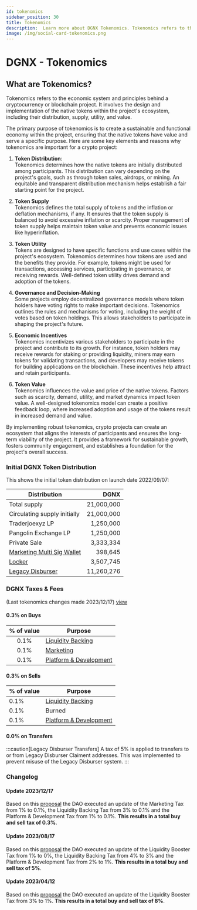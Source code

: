 ```yaml
---
id: tokenomics
sidebar_position: 30
title: Tokenomics
description:  Learn more about DGNX Tokenomics. Tokenomics refers to the economic system and principles behind a cryptocurrency or blockchain project.
image: /img/social-card-tokenomics.png
---
```


# DGNX - Tokenomics

## What are Tokenomics?

Tokenomics refers to the economic system and principles behind a cryptocurrency or blockchain project. It involves the design and implementation of the native tokens within the project's ecosystem, including their distribution, supply, utility, and value.

The primary purpose of tokenomics is to create a sustainable and functional economy within the project, ensuring that the native tokens have value and serve a specific purpose. Here are some key elements and reasons why tokenomics are important for a crypto project:

1. **Token Distribution**:  
   Tokenomics determines how the native tokens are initially distributed among participants. This distribution can vary depending on the project's goals, such as through token sales, airdrops, or mining. An equitable and transparent distribution mechanism helps establish a fair starting point for the project.

2. **Token Supply**  
   Tokenomics defines the total supply of tokens and the inflation or deflation mechanisms, if any. It ensures that the token supply is balanced to avoid excessive inflation or scarcity. Proper management of token supply helps maintain token value and prevents economic issues like hyperinflation.

3. **Token Utility**  
   Tokens are designed to have specific functions and use cases within the project's ecosystem. Tokenomics determines how tokens are used and the benefits they provide. For example, tokens might be used for transactions, accessing services, participating in governance, or receiving rewards. Well-defined token utility drives demand and adoption of the tokens.

4. **Governance and Decision-Making**  
   Some projects employ decentralized governance models where token holders have voting rights to make important decisions. Tokenomics outlines the rules and mechanisms for voting, including the weight of votes based on token holdings. This allows stakeholders to participate in shaping the project's future.

5. **Economic Incentives**  
   Tokenomics incentivizes various stakeholders to participate in the project and contribute to its growth. For instance, token holders may receive rewards for staking or providing liquidity, miners may earn tokens for validating transactions, and developers may receive tokens for building applications on the blockchain. These incentives help attract and retain participants.

6. **Token Value**  
   Tokenomics influences the value and price of the native tokens. Factors such as scarcity, demand, utility, and market dynamics impact token value. A well-designed tokenomics model can create a positive feedback loop, where increased adoption and usage of the tokens result in increased demand and value.

By implementing robust tokenomics, crypto projects can create an ecosystem that aligns the interests of participants and ensures the long-term viability of the project. It provides a framework for sustainable growth, fosters community engagement, and establishes a foundation for the project's overall success.

### Initial DGNX Token Distribution

This shows the initial token distribution on launch date 2022/09/07:

| Distribution                     | DGNX       |
|--------------------------------- | ----------:|
| Total supply                     | 21,000,000 |
| Circulating supply initially     | 21,000,000 |
| Traderjoexyz LP                  | 1,250,000  |
| Pangolin Exchange LP             | 1,250,000  |
| Private Sale                     | 3,333,334  |
| [Marketing Multi Sig Wallet](https://snowtrace.io/address/0x16eF18E42A7d72E52E9B213D7eABA269B90A4643) | 398,645    |
| [Locker](https://snowtrace.io/address/0x2c7d8bb6aba4fff56cddbf9ea47ed270a10098f7)                     | 3,507,745  |
| [Legacy Disburser](https://snowtrace.io/address/0x8a0e3264da08bf999aff5a50aabf5d2dc89fab79)           | 11,260,276 |

### DGNX Taxes & Fees 
(Last tokenomics changes made 2023/12/17) [view](https://www.tally.xyz/gov/degenx-ecosystem/proposal/77636345899817272359081675026587705363041189324350161573441839456789417795704?chart=bubble)

#### 0.3% on Buys

| % of value | Purpose                                                                                           |
| :----------: | ------------------------------------------------------------------------------------------------- |
| 0.1%         | [Liquidity Backing](https://snowtrace.io/address/0x62320b483c422112de64f3f621a3f57b993029c9)      |
| 0.1%         | [Marketing](https://snowtrace.io/address/0x16eF18E42A7d72E52E9B213D7eABA269B90A4643)              |
| 0.1%         | [Platform & Development](https://snowtrace.io/address/0xca01a9d36f47561f03226b6b697b14b9274b1b10) |

#### 0.3% on Sells

| % of value | Purpose                                                                                           |
| :---------- | ------------------------------------------------------------------------------------------------- |
| 0.1%         | [Liquidity Backing](https://snowtrace.io/address/0x62320b483c422112de64f3f621a3f57b993029c9)      |
| 0.1%         | Burned                                                                                            |
| 0.1%         | [Platform & Development](https://snowtrace.io/address/0xca01a9d36f47561f03226b6b697b14b9274b1b10) |

#### 0.0% on Transfers

:::caution[Legacy Disburser Transfers]
A tax of 5% is applied to transfers to or from Legacy Disburser Claiment addresses. This was implemented to prevent misuse of the Legacy Disburser system.
:::

### Changelog

#### Update 2023/12/17

Based on this [proposal](https://www.tally.xyz/gov/degenx-ecosystem/proposal/77636345899817272359081675026587705363041189324350161573441839456789417795704?chart=bubble) the DAO executed an update of the Marketing Tax from 1% to 0.1%, the Liquidity Backing Tax from 3% to 0.1% and the Platform & Development Tax from 1% to 0.1%. **This results in a total buy and sell tax of 0.3%**.


#### Update 2023/08/17

Based on this [proposal](https://www.tally.xyz/gov/degenx-ecosystem/proposal/14933487591271326806476884136306163781812739651057943493071349656595033143343) the DAO executed an update of the Liquidity Booster Tax from 1% to 0%, the Liquidity Backing Tax from 4% to 3% and the Platform & Development Tax from 2% to 1%. **This results in a total buy and sell tax of 5%**.

#### Update 2023/04/12

Based on this [proposal](https://www.tally.xyz/gov/degenx-ecosystem/proposal/104468752109228514209240409810949964507309874928153354767285517485402747406118) the DAO executed an update of the Liquidity Booster Tax from 3% to 1%. **This results in a total buy and sell tax of 8%**.
